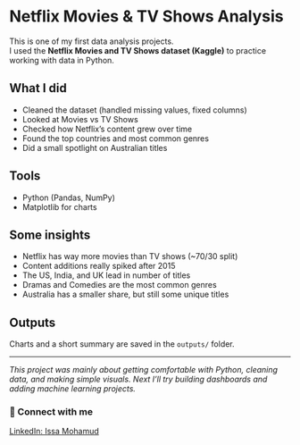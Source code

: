 # Netflix Movies & TV Shows Analysis  

This is one of my first data analysis projects.  
I used the **Netflix Movies and TV Shows dataset (Kaggle)** to practice working with data in Python.  

## What I did
- Cleaned the dataset (handled missing values, fixed columns)
- Looked at Movies vs TV Shows
- Checked how Netflix’s content grew over time
- Found the top countries and most common genres
- Did a small spotlight on Australian titles

## Tools
- Python (Pandas, NumPy)
- Matplotlib for charts

## Some insights
- Netflix has way more movies than TV shows (~70/30 split)  
- Content additions really spiked after 2015  
- The US, India, and UK lead in number of titles  
- Dramas and Comedies are the most common genres  
- Australia has a smaller share, but still some unique titles  

## Outputs
Charts and a short summary are saved in the `outputs/` folder.  

---

*This project was mainly about getting comfortable with Python, cleaning data, and making simple visuals. Next I’ll try building dashboards and adding machine learning projects.*  

### 📎 Connect with me  
[LinkedIn: Issa Mohamud](https://www.linkedin.com/in/issa-mohamud123)  
